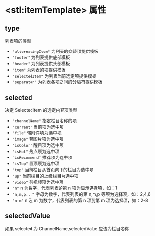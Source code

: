 # &lt;stl:itemTemplate&gt; 属性

## type

列表项的类型

- `"alternatingItem"` 为列表的交替项提供模板
- `"footer"` 为列表提供底部模板
- `"header"` 为列表提供头部模板
- `"item"` 为列表的项提供模板
- `"selectedItem"` 为列表当前选定项提供模板
- `"separator"` 为列表各项之间的分隔符提供模板

## selected

决定 SelectedItem 的选定内容项类型

- `"channelName"` 指定栏目名称的项
- `"current"` 当前项为选中项
- `"file"` 带附件项为选中项
- `"image"` 带图片项为选中项
- `"isColor"` 醒目项为选中项
- `"isHot"` 热点项为选中项
- `"isRecommend"` 推荐项为选中项
- `"isTop"` 置顶项为选中项
- `"top"` 当前栏目从首页向下的栏目为选中项
- `"up"` 当前栏目的上级栏目为选中项
- `"video"` 带视频项为选中项
- `"n"` n 为数字，代表列表的第 n 项为显示选择项，如：1
- `"n,m,p..."` 字母为数字，代表列表的第 n,m,p 等项为选择项，如：2,4,6
- `"n-m"` n 及 m 为数字，代表列表的第 n 项到第 m 项为选择项，如：2-8

## selectedValue

如果 selected 为 ChannelName,selectedValue 应该为栏目名称
